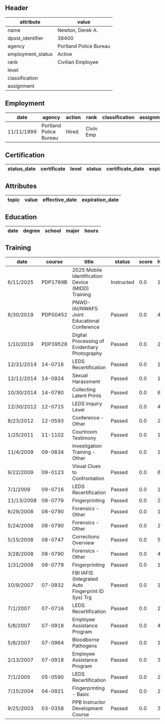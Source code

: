 ## Header
| attribute | value |
| --------- | ----- |
| name | Newton, Derek A. |
| dpsst_identifier | 38400 |
| agency | Portland Police Bureau |
| employment_status | Active |
| rank | Civilian Employee |
| level |  |
| classification |  |
| assignment |  |
## Employment
| date | agency | action | rank | classification | assignment |
| ---- | ------ | ------ | ---- | -------------- | ---------- |
| 11/11/1999 | Portland Police Bureau | Hired | Civln Emp |  |  |
## Certification
| status_date | certificate | level | status | certificate_date | expiration_date | probation_date |
| ----------- | ----------- | ----- | ------ | ---------------- | --------------- | -------------- |
## Attributes
| topic | value | effective_date | expiration_date |
| ----- | ----- | -------------- | --------------- |
## Education
| date | degree | school | major | hours |
| ---- | ------ | ------ | ----- | ----- |
## Training
| date | course | title | status | score | hours |
| ---- | ------ | ----- | ------ | ----- | ----- |
| 6/11/2025 | PDP1769B | 2025 Mobile Identification Device (MIDD) Training | Instructed | 0.0 | 1.00 |
| 8/30/2019 | PDP00452 | PNWD-IAI/NWAFS Joint Educational Conference | Passed | 0.0 | 40.00 |
| 1/10/2019 | PDP39528 | Digital Processing of Evidentiary Photography | Passed | 0.0 | 21.00 |
| 12/31/2014 | 14-0716 | LEDS Recertification | Passed | 0.0 | 1.00 |
| 12/11/2014 | 14-0924 | Sexual Harassment | Passed | 0.0 | 1.00 |
| 10/30/2014 | 14-0780 | Collecting Latent Prints | Passed | 0.0 | 8.00 |
| 12/30/2012 | 12-0715 | LEDS Inquiry Level | Passed | 0.0 | 4.00 |
| 8/23/2012 | 12-0593 | Conference - Other | Passed | 0.0 | 24.00 |
| 1/25/2011 | 11-1102 | Courtroom Testimony | Passed | 0.0 | 16.00 |
| 11/4/2009 | 09-0834 | Investigation Training - Other | Passed | 0.0 | 1.50 |
| 9/22/2009 | 09-0123 | Visual Clues to Confrontation | Passed | 0.0 | 8.00 |
| 7/1/2009 | 09-0716 | LEDS Recertification | Passed | 0.0 | 1.00 |
| 11/13/2008 | 08-0779 | Fingerprinting | Passed | 0.0 | 22.50 |
| 6/29/2008 | 08-0790 | Forensics - Other | Passed | 0.0 | 12.00 |
| 5/24/2008 | 08-0790 | Forensics - Other | Passed | 0.0 | 2.00 |
| 5/15/2008 | 08-0747 | Corrections Overview | Passed | 0.0 | 5.50 |
| 3/28/2008 | 08-0790 | Forensics - Other | Passed | 0.0 | 40.00 |
| 1/31/2008 | 08-0779 | Fingerprinting | Passed | 0.0 | 15.00 |
| 10/9/2007 | 07-0932 | FBI IAFIS (Integrated Auto Fingerprint ID Sys) Trg | Passed | 0.0 | 15.00 |
| 7/1/2007 | 07-0716 | LEDS Recertification | Passed | 0.0 | 2.00 |
| 5/8/2007 | 07-0918 | Employee Assistance Program | Passed | 0.0 | 4.00 |
| 5/8/2007 | 07-0964 | Bloodborne Pathogens | Passed | 0.0 | 1.00 |
| 2/13/2007 | 07-0918 | Employee Assistance Program | Passed | 0.0 | 3.00 |
| 7/1/2005 | 05-0590 | LEDS Recertification | Passed | 0.0 | 2.00 |
| 7/15/2004 | 04-0921 | Fingerprinting - Basic | Passed | 0.0 | 24.00 |
| 9/25/2003 | 03-0358 | PPB Instructor Development Course | Passed | 0.0 | 30.00 |

